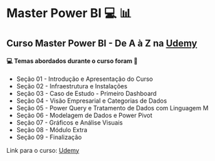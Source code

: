 # Master Power BI 💻 :bar_chart:
## Curso Master Power BI - De A à Z na [Udemy](https://www.udemy.com/course/curso-completo-master-power-bi/)
#### :computer: Temas abordados durante o curso foram :rocket:
- Seção 01 - Introdução e Apresentação do Curso
- Seção 02 - Infraestrutura e Instalações
- Seção 03 - Caso de Estudo - Primeiro Dashboard
- Seção 04 - Visão Empresarial e Categorias de Dados
- Seção 05 - Power Query e Tratamento de Dados com Linguagem M
- Seção 06 - Modelagem de Dados e Power Pivot
- Seção 07 - Gráficos e Análise Visuais
- Seção 08 - Módulo Extra
- Seção 09 - Finalização

Link para o curso: [Udemy](https://www.udemy.com/course/curso-completo-master-power-bi/)